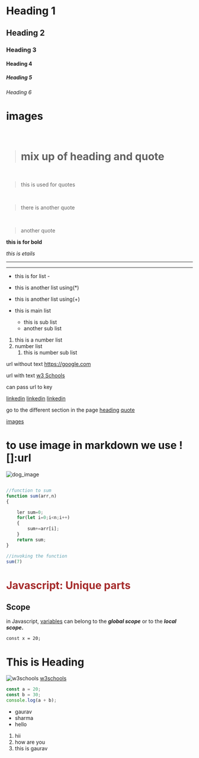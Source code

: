 # Heading 1

## Heading 2

### Heading 3

#### Heading 4

##### Heading 5

###### Heading 6

# images

&nbsp;

> # mix up of heading and quote

&nbsp;

> this is used for quotes

&ensp;

> there is another quote

&emsp;

> another quote

**this is for bold**

_this is etails_

---

---

- this is for list -

* this is another list using(\*)

- this is another list using(+)

- this is main list
  - this is sub list
  - another sub list

1. this is a number list
2. number list
   1. this is number sub list

url without text
<https://google.com>

url with text
[w3 Schools](https://w3schools.com)

can pass url to key

[key]: https://www.linkedin.com/feed/

[linkedin](key)
[linkedin](key)
[linkedin][key]

go to the different section in the page
[heading](#heading-1)
[quote](#mix-up-of-heading-and-quote)

[images](#images)

# to use image in markdown we use ![]:url

![dog_image][def]

[def]: https://thumbs.dreamstime.com/z/golden-retriever-dog-21668976.jpg

```javascript

//function to sum
function sum(arr,n)
{

    ler sum=0;
    for(let i=0;i<n;i++)
    {
        sum+=arr[i];
    }
    return sum;
}

//invoking the function
sum(7)

```

# <span style="color:brown">**Javascript: Unique parts**</span>

## Scope

in Javascript, [variables](https://www.w3schools.com/) can belong to the **_global scope_** or to the **_local scope_.**

`const x = 20;`

# **This is Heading**

![w3schools](https://w3schools.com)
[w3schools](https://w3schools.com)

```javascript
const a = 20;
const b = 30;
console.log(a + b);
```

- gaurav
- sharma
- hello

1. hii
2. how are you
3. this is gaurav
